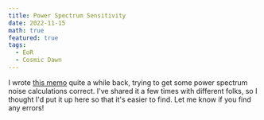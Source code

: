 ```yaml
---
title: Power Spectrum Sensitivity
date: 2022-11-15
math: true
featured: true
tags:
  - EoR
  - Cosmic Dawn
---
```


I wrote [this memo](static/uploads/power_spectrum_normalisation_and_sensitivity.pdf) 
quite a while back, trying to get some power spectrum noise 
calculations correct. I've shared it a few times with different folks, so I thought
I'd put it up here so that it's easier to find. Let me know if you find any errors!

